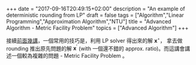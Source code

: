 +++
date =  "2017-09-16T20:49:15+02:00"
description = "An example of deterministic rounding from LP"
draft = false
tags = ["Algorithm","Linear Programming","Approximation Algorithm","NTU"]
title =  "Advanced Algorithm - Metric Facility Problem"
topics = ["Advanced Algorithm"]
+++

接續[前面幾講](https://sunprinces.github.io/learning/tags/linear-programming/)，一個常用的技巧是，利用 LP solver 得出來的解 <span>$\mathbf{x}^{\star}$</span>， 拿去做 rounding 推出原先問題的解 <span>$\mathbf{x}^{\prime}$</span> (with 一個還不錯的 approx. ratio)。而這講會講述一個較為複雜的問題 - Metric Facility Problem 。

<!--more-->


